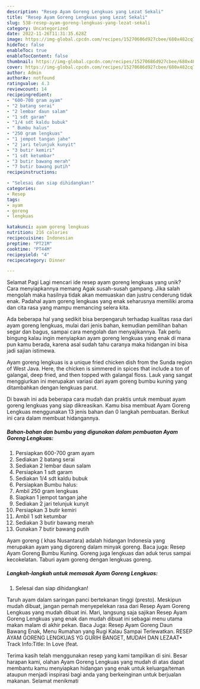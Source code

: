 ```yaml
---
description: "Resep Ayam Goreng Lengkuas yang Lezat Sekali"
title: "Resep Ayam Goreng Lengkuas yang Lezat Sekali"
slug: 538-resep-ayam-goreng-lengkuas-yang-lezat-sekali
category: Uncategorized
date: 2022-11-26T11:31:35.628Z
image: https://img-global.cpcdn.com/recipes/15270686d927cbee/680x482cq70/ayam-goreng-lengkuas-foto-resep-utama.jpg
hideToc: false
enableToc: true
enableTocContent: false
thumbnail: https://img-global.cpcdn.com/recipes/15270686d927cbee/680x482cq70/ayam-goreng-lengkuas-foto-resep-utama.jpg
cover: https://img-global.cpcdn.com/recipes/15270686d927cbee/680x482cq70/ayam-goreng-lengkuas-foto-resep-utama.jpg
author: Admin
authorAv: notfound
ratingvalue: 4.3
reviewcount: 14
recipeingredient:
- "600-700 gram ayam"
- "2 batang serai"
- "2 lembar daun salam"
- "1 sdt garam"
- "1/4 sdt kaldu bubuk"
- " Bumbu halus"
- "250 gram lengkuas"
- "1 jempot tangan jahe"
- "2 jari telunjuk kunyit"
- "3 butir kemiri"
- "1 sdt ketumbar"
- "3 butir bawang merah"
- "7 butir bawang putih"
recipeinstructions:

- "Selesai dan siap dihidangkan!"
categories:
- Resep
tags:
- ayam
- goreng
- lengkuas

katakunci: ayam goreng lengkuas 
nutrition: 216 calories
recipecuisine: Indonesian
preptime: "PT21M"
cooktime: "PT44M"
recipeyield: "4"
recipecategory: Dinner

---
```



Selamat Pagi Lagi mencari ide resep ayam goreng lengkuas yang unik? Cara menyiapkannya memang Agak susah-susah gampang. Jika salah mengolah maka hasilnya tidak akan memuaskan dan justru cenderung tidak enak. Padahal ayam goreng lengkuas yang enak seharusnya memiliki aroma dan cita rasa yang mampu memancing selera kita.


Ada beberapa hal yang sedikit bisa berpengaruh terhadap kualitas rasa dari ayam goreng lengkuas, mulai dari jenis bahan, kemudian pemilihan bahan segar dan bagus, sampai cara mengolah dan menyajikannya. Tak perlu bingung kalau ingin menyiapkan ayam goreng lengkuas yang enak di mana pun kamu berada, karena asal sudah tahu caranya maka hidangan ini bisa jadi sajian istimewa.

Ayam goreng lengkuas is a unique fried chicken dish from the Sunda region of West Java. Here, the chicken is simmered in spices that include a ton of galangal, deep fried, and then topped with galangal floss. Lauk yang sangat menggiurkan ini merupakan variasi dari ayam goreng bumbu kuning yang ditambahkan dengan lengkuas parut.


Di bawah ini ada beberapa cara mudah dan praktis untuk membuat ayam goreng lengkuas yang siap dikreasikan. Kamu bisa membuat Ayam Goreng Lengkuas menggunakan 13 jenis bahan dan 0 langkah pembuatan. Berikut ini cara dalam membuat hidangannya.

<!--inarticleads1-->

##### Bahan-bahan dan bumbu yang digunakan dalam pembuatan Ayam Goreng Lengkuas:

1. Persiapkan 600-700 gram ayam
1. Sediakan 2 batang serai
1. Sediakan 2 lembar daun salam
1. Persiapkan 1 sdt garam
1. Sediakan 1/4 sdt kaldu bubuk
1. Persiapkan  Bumbu halus:
1. Ambil 250 gram lengkuas
1. Siapkan 1 jempot tangan jahe
1. Sediakan 2 jari telunjuk kunyit
1. Persiapkan 3 butir kemiri
1. Ambil 1 sdt ketumbar
1. Sediakan 3 butir bawang merah
1. Gunakan 7 butir bawang putih


Ayam goreng ( khas Nusantara) adalah hidangan Indonesia yang merupakan ayam yang digoreng dalam minyak goreng. Baca juga: Resep Ayam Goreng Bumbu Kuning. Goreng juga lengkuas dan aduk terus sampai kecokelatan. Taburi ayam goreng dengan lengkuas goreng. 

<!--inarticleads2-->

##### Langkah-langkah untuk memasak Ayam Goreng Lengkuas:


1. Selesai dan siap dihidangkan!

Taruh ayam dalam saringan panci bertekanan tinggi (presto). Meskipun mudah dibuat, jangan pernah menyepelekan rasa dari Resep Ayam Goreng Lengkuas yang mudah dibuat ini. Mari, langsung saja sajikan Resep Ayam Goreng Lengkuas yang enak dan mudah dibuat ini sebagai menu utama makan malam di akhir pekan. Baca Juga: Resep Ayam Goreng Daun Bawang Enak, Menu Rumahan yang Rugi Kalau Sampai Terlewatkan. RESEP AYAM GORENG LENGKUAS YG GURIH BANGET, MUDAH DAN LEZAAT• Track Info:Title: In Love (feat. 

Terima kasih telah menggunakan resep yang kami tampilkan di sini. Besar harapan kami, olahan Ayam Goreng Lengkuas yang mudah di atas dapat membantu kamu menyiapkan hidangan yang enak untuk keluarga/teman ataupun menjadi inspirasi bagi anda yang berkeinginan untuk berjualan makanan. Selamat menikmati
